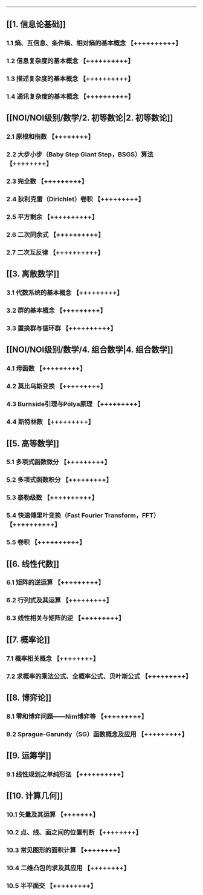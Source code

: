 ---
## [[1. 信息论基础]]
### 1.1 熵、互信息、条件熵、相对熵的基本概念 【++++++++++】
### 1.2 信息复杂度的基本概念 【++++++++++】
### 1.3 描述复杂度的基本概念 【++++++++++】
### 1.4 通讯复杂度的基本概念 【++++++++++】
## [[NOI/NOI级别/数学/2. 初等数论|2. 初等数论]]
### 2.1 原根和指数 【++++++++】
### 2.2 大步小步（Baby Step Giant Step，BSGS）算法 【++++++++】
### 2.3 完全数 【+++++++++】
### 2.4 狄利克雷（Dirichlet）卷积 【+++++++++】
### 2.5 平方剩余 【++++++++++】
### 2.6 二次同余式 【++++++++++】
### 2.7 二次互反律 【++++++++++】
## [[3. 离散数学]]
### 3.1 代数系统的基本概念 【+++++++++】
### 3.2 群的基本概念 【+++++++++】
### 3.3 置换群与循环群 【++++++++++】
## [[NOI/NOI级别/数学/4. 组合数学|4. 组合数学]]
### 4.1 母函数 【+++++++++】
### 4.2 莫比乌斯变换 【+++++++++】
### 4.3 Burnside引理与Pólya原理 【+++++++++】
### 4.4 斯特林数 【+++++++++】
## [[5. 高等数学]]
### 5.1 多项式函数微分 【+++++++++】
### 5.2 多项式函数积分 【+++++++++】
### 5.3 泰勒级数 【++++++++++】
### 5.4 快速傅里叶变换（Fast Fourier Transform，FFT） 【++++++++++】
### 5.5 卷积 【++++++++++】
## [[6. 线性代数]]
### 6.1 矩阵的逆运算 【+++++++++】
### 6.2 行列式及其运算 【+++++++++】
### 6.3 线性相关与矩阵的逆 【+++++++++】
## [[7. 概率论]]
### 7.1 概率相关概念 【++++++++】
### 7.2 求概率的乘法公式、全概率公式、贝叶斯公式 【+++++++++】
## [[8. 博弈论]]
### 8.1 零和博弈问题——Nim博弈等 【+++++++++】
### 8.2 Sprague-Garundy（SG）函数概念及应用 【+++++++++】
## [[9. 运筹学]] 
### 9.1 线性规划之单纯形法 【++++++++++】
## [[10. 计算几何]]
### 10.1 矢量及其运算 【+++++++】
### 10.2 点、线、面之间的位置判断 【++++++++】
### 10.3 常见图形的面积计算 【++++++++】
### 10.4 二维凸包的求及其应用 【++++++++】
### 10.5 半平面交 【+++++++++】